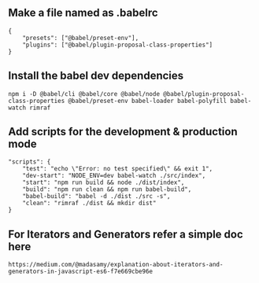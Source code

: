 ## Make a file named as .babelrc
```
{
	"presets": ["@babel/preset-env"],
	"plugins": ["@babel/plugin-proposal-class-properties"]
}
```

## Install the babel dev dependencies
```
npm i -D @babel/cli @babel/core @babel/node @babel/plugin-proposal-class-properties @babel/preset-env babel-loader babel-polyfill babel-watch rimraf
```

## Add scripts for the development & production mode
```
"scripts": {
    "test": "echo \"Error: no test specified\" && exit 1",
    "dev-start": "NODE_ENV=dev babel-watch ./src/index",
    "start": "npm run build && node ./dist/index",
    "build": "npm run clean && npm run babel-build",
    "babel-build": "babel -d ./dist ./src -s",
    "clean": "rimraf ./dist && mkdir dist"
}
```

## For Iterators and Generators refer a simple doc here
`https://medium.com/@madasamy/explanation-about-iterators-and-generators-in-javascript-es6-f7e669cbe96e`